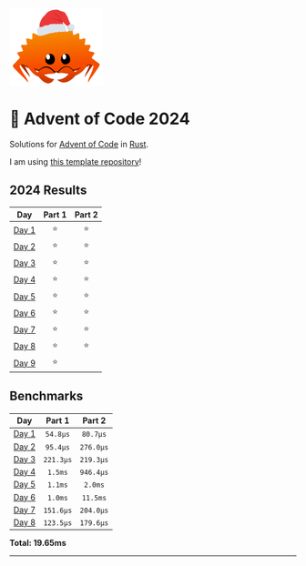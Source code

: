 <img src="./.assets/christmas_ferris.png" width="164">

# 🎄 Advent of Code 2024

Solutions for [Advent of Code](https://adventofcode.com/) in [Rust](https://www.rust-lang.org/).

I am using [this template repository](https://github.com/fspoettel/advent-of-code-rust)! 

<!--- advent_readme_stars table --->
## 2024 Results

| Day | Part 1 | Part 2 |
| :---: | :---: | :---: |
| [Day 1](https://adventofcode.com/2024/day/1) | ⭐ | ⭐ |
| [Day 2](https://adventofcode.com/2024/day/2) | ⭐ | ⭐ |
| [Day 3](https://adventofcode.com/2024/day/3) | ⭐ | ⭐ |
| [Day 4](https://adventofcode.com/2024/day/4) | ⭐ | ⭐ |
| [Day 5](https://adventofcode.com/2024/day/5) | ⭐ | ⭐ |
| [Day 6](https://adventofcode.com/2024/day/6) | ⭐ | ⭐ |
| [Day 7](https://adventofcode.com/2024/day/7) | ⭐ | ⭐ |
| [Day 8](https://adventofcode.com/2024/day/8) | ⭐ | ⭐ |
| [Day 9](https://adventofcode.com/2024/day/9) | ⭐ |   |
<!--- advent_readme_stars table --->

<!--- benchmarking table --->
## Benchmarks

| Day | Part 1 | Part 2 |
| :---: | :---: | :---:  |
| [Day 1](./src/bin/01.rs) | `54.8µs` | `80.7µs` |
| [Day 2](./src/bin/02.rs) | `95.4µs` | `276.0µs` |
| [Day 3](./src/bin/03.rs) | `221.3µs` | `219.3µs` |
| [Day 4](./src/bin/04.rs) | `1.5ms` | `946.4µs` |
| [Day 5](./src/bin/05.rs) | `1.1ms` | `2.0ms` |
| [Day 6](./src/bin/06.rs) | `1.0ms` | `11.5ms` |
| [Day 7](./src/bin/07.rs) | `151.6µs` | `204.0µs` |
| [Day 8](./src/bin/08.rs) | `123.5µs` | `179.6µs` |

**Total: 19.65ms**
<!--- benchmarking table --->

---
